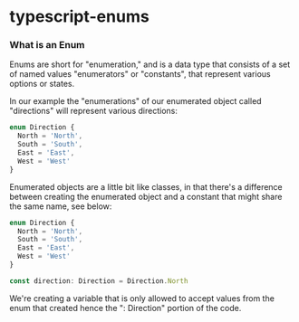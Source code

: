 # typescript-enums

### What is an Enum

Enums are short for "enumeration," and is a data type that consists of a set of named values "enumerators" or "constants", that represent various options or states.

In our example the "enumerations" of our enumerated object called "directions" will represent various directions:

```typescript
enum Direction {
  North = 'North',
  South = 'South',
  East = 'East',
  West = 'West'
}
```

Enumerated objects are a little bit like classes, in that there's a difference between creating the enumerated object and a constant that might share the same name, see below:

```typescript
enum Direction {
  North = 'North',
  South = 'South',
  East = 'East',
  West = 'West'
}

const direction: Direction = Direction.North
```

We're creating a variable that is only allowed to accept values from the enum that created hence the ": Direction" portion of the code.
